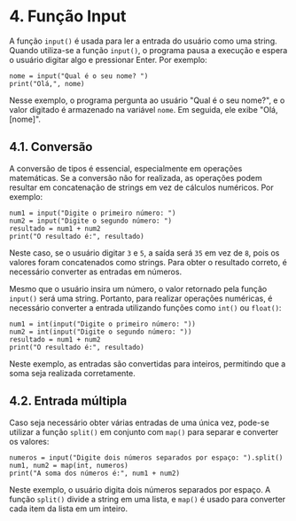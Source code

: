# 4. Função Input

A função `input()` é usada para ler a entrada do usuário como uma string. Quando utiliza-se a função `input()`, o programa pausa a execução e espera o usuário digitar algo e pressionar Enter. Por exemplo:

```
nome = input("Qual é o seu nome? ")
print("Olá,", nome)
```

Nesse exemplo, o programa pergunta ao usuário "Qual é o seu nome?", e o valor digitado é armazenado na variável `nome`. Em seguida, ele exibe "Olá, [nome]".

## 4.1. Conversão

A conversão de tipos é essencial, especialmente em operações matemáticas. Se a conversão não for realizada, as operações podem resultar em concatenação de strings em vez de cálculos numéricos. Por exemplo:

```
num1 = input("Digite o primeiro número: ")
num2 = input("Digite o segundo número: ")
resultado = num1 + num2
print("O resultado é:", resultado)
```

Neste caso, se o usuário digitar `3` e `5`, a saída será `35` em vez de `8`, pois os valores foram concatenados como strings. Para obter o resultado correto, é necessário converter as entradas em números.

Mesmo que o usuário insira um número, o valor retornado pela função `input()` será uma string. Portanto, para realizar operações numéricas, é necessário converter a entrada utilizando funções como `int()` ou `float()`:

```
num1 = int(input("Digite o primeiro número: "))
num2 = int(input("Digite o segundo número: "))
resultado = num1 + num2
print("O resultado é:", resultado)
```

Neste exemplo, as entradas são convertidas para inteiros, permitindo que a soma seja realizada corretamente.

## 4.2. Entrada múltipla

Caso seja necessário obter várias entradas de uma única vez, pode-se utilizar a função `split()` em conjunto com `map()` para separar e converter os valores:

```
numeros = input("Digite dois números separados por espaço: ").split()
num1, num2 = map(int, numeros)
print("A soma dos números é:", num1 + num2)
```

Neste exemplo, o usuário digita dois números separados por espaço. A função `split()` divide a string em uma lista, e `map()` é usado para converter cada item da lista em um inteiro.